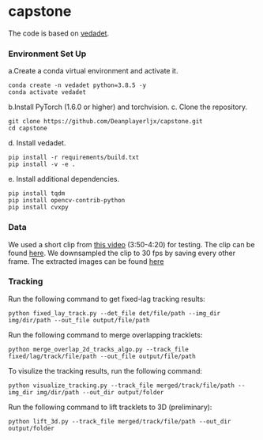 # capstone
The code is based on [vedadet](https://github.com/Media-Smart/vedadet).

### Environment Set Up
a.Create a conda virtual environment and activate it.
```
conda create -n vedadet python=3.8.5 -y
conda activate vedadet
```
b.Install PyTorch (1.6.0 or higher) and torchvision.
c. Clone the repository.
```
git clone https://github.com/Deanplayerljx/capstone.git
cd capstone
```
d. Install vedadet.
```
pip install -r requirements/build.txt
pip install -v -e .
```
e. Install additional dependencies.
```
pip install tqdm
pip install opencv-contrib-python
pip install cvxpy
```

### Data
We used a short clip from [this video](https://www.youtube.com/watch?v=VD6Fc5d1VFU) (3:50-4:20) for testing. The clip can be found [here](https://drive.google.com/file/d/1Gv4O1XOem-Jwp0ICDQegC6k23MgvIUpC/view?usp=sharing). We downsampled the clip to 30 fps by saving every other frame. The extracted images can be found [here](https://drive.google.com/file/d/1xEPNLovIiK4r8-PxiaDqeap6iY4_4gdZ/view?usp=sharing)

### Tracking
Run the following command to get fixed-lag tracking results:
```
python fixed_lay_track.py --det_file det/file/path --img_dir img/dir/path --out_file output/file/path
```
Run the following command to merge overlapping tracklets:
```
python merge_overlap_2d_tracks_algo.py --track_file fixed/lag/track/file/path --out_file output/file/path
```
To visulize the tracking results, run the following command:
```
python visualize_tracking.py --track_file merged/track/file/path --img_dir img/dir/path --out_dir output/folder
```
Run the following command to lift tracklets to 3D (preliminary):
```
python lift_3d.py --track_file merged/track/file/path --out_dir output/folder
```